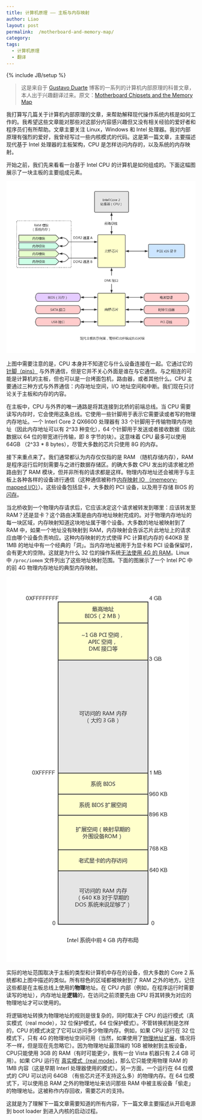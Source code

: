 ```yaml
---
title: 计算机原理 —— 主板与内存映射
author: Liao
layout: post
permalink:  /motherboard-and-memory-map/
category:
tags:
  - 计算机原理
  - 翻译
---
```

{% include JB/setup %}

> 这是来自于 [Gustavo Duarte](http://duartes.org/gustavo/blog/) 博客的一系列的计算机内部原理的科普文章，本人出于兴趣翻译过来。原文：[Motherboard Chipsets and the Memory Map](http://duartes.org/gustavo/blog/post/motherboard-chipsets-memory-map)

我打算写几篇关于计算机内部原理的文章，来帮助解释现代操作系统内核是如何工作的。我希望这些文章能对那些对这部分内容感兴趣但又没有相关经验的爱好者和程序员们有所帮助。文章主要关注 Linux，Windows 和 Intel 处理器。我对内部原理有强烈的爱好，我曾经写过一些内核模式的代码。这是第一篇文章，主要描述现代基于 Intel 处理器的主板架构，CPU 是怎样访问内存的，以及系统的内存映射。

开始之前，我们先来看看一台基于 Intel CPU 的计算机是如何组成的。下面这幅图展示了一块主板的主要组成元素。

![](/images/motherboard-and-memory-map/motherboard.png)

<!--more-->

上图中需要注意的是，CPU 本身并不知道它与什么设备连接在一起。它通过它的[针脚（pins）](http://en.wikipedia.org/wiki/Image:Intel_80486DX2_bottom.jpg) 与外界通信，但是它并不关心外面是谁在与它通信。与之相连的可能是计算机的主板，但也可以是一台烤面包机，路由器，或者其他什么。CPU 主要通过三种方式与外界通信：内存地址空间，I/O 地址空间和中断。我们现在只讨论关于主板和内存的内容。

在主板中，CPU 与外界的唯一通路是将其连接到北桥的前端总线。当 CPU 需要读写内存时，它会使用这条总线。它使用一些针脚用于表示它需要读或者写的物理内存地址。一个 Interl Core 2 QX6600 处理器有 33 个针脚用于传输物理内存地址（因此内存地址可以有 2^33 种变化），64 个针脚用于发送或者接收数据（因此数据以 64 位的带宽进行传输，即 8 字节的块）。这意味着 CPU 最多可以使用 64GB （2^33 * 8 bytes），尽管大多数的芯片只使用 8G 的内存。

接下来重点来了。我们通常都认为内存仅仅指的是 RAM （随机存储内存），RAM 是程序运行后时刻需要与之进行数据存储区。的确大多数 CPU 发出的请求被北桥路由到了 RAM 模块，但并非所有的请求都是这样。物理内存地址还会被用于与主板上各种各样的设备进行通信（这种通信被称作[内存映射 IO （memeory-mapped I/O）](http://en.wikipedia.org/wiki/Memory-mapped_IO)）。这些设备包括显卡，大多数的 PCI 设备，以及用于存储 BIOS 的[闪存](http://en.wikipedia.org/wiki/Flash_memory)。

当北桥收到一个物理内存请求后，它应该决定这个请求被转发到哪里：应该转发至 RAM？还是显卡？这个路由决策是由内存地址映射完成的。对于物理内存地址的每一块区域，内存映射知道这块地址属于哪个设备。大多数的地址被映射到了 RAM 中，如果一个地址没有映射到 RAM，内存映射会告诉芯片此地址上的请求应由哪个设备负责响应。这种内存映射的方式使得 PC 计算机内存的 640KB 至 1MB 的地址中有一个经典的「洞」。当内存地址被用于为显卡和 PCI 设备保留时，会有更大的空隙。这就是为什么 32 位的操作系统[无法使用 4G 的 RAM](http://support.microsoft.com/kb/929605)。Linux 中 `/proc/iomem` 文件列出了这些地址映射范围。下面的图展示了一个 Intel PC 中的前 4G 物理内存地址的典型内存映射。

![](/images/motherboard-and-memory-map/physical-memory-address.png)

实际的地址范围取决于主板的类型和计算机中存在的设备，但大多数的 Core 2 系统都和上图中描述的类似。所有棕色的区域都被映射到了 RAM 之外的地方。记住这些都是在主板总线上使用的**物理**地址。在 CPU 内部（例如，在程序运行时需要读写的地址），内存地址是**逻辑**的，在访问之前须要先由 CPU 将其转换为对应的物理地址才可以使用的。

将逻辑地址转换为物理地址的规则是很复杂的，同时取决于 CPU 的运行模式（真实模式（real mode），32 位保护模式，64 位保护模式）。不管转换机制是怎样的，CPU 的模式决定了它可以访问多少物理内存。例如，如果 CPU 运行在 32 位模式下，只有 4G 的物理地址空间可用（当然，如果使用了[物理地址扩展](http://en.wikipedia.org/wiki/Physical_address_extension)，情况将不一样，但是现在先忽略它）。因为物理地址最顶端的 1GB 被映射到主板设备，CPU只能使用 3GB 的 RAM（有时可能更少，我有一台 Vista 机器只有 2.4 GB 可用）。如果 CPU 运行在 [真实模式（real mode）](http://en.wikipedia.org/wiki/Real_mode)，那么它只能使用物理 RAM 的 1MB 内容（这是早期 Interl 处理器使用的模式）。另一方面，一个运行在 64 位模式的 CPU 可以访问 64GB （有些芯片还不支持这么多）的物理内存。在 64 位模式下，可以使用总 RAM 之外的物理地址来访问那些 RAM 中被主板设备「偷走」的物理地址。这被称作内存回收，需要芯片的支持。

这就是为了理解下一篇文章需要知道的所有内容，下一篇文章主要描述从开启电源到 boot loader 到进入内核的启动过程。



















